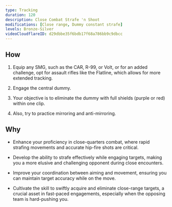 ```yaml
---
type: Tracking
duration: 120
description: Close Combat Strafe 'n Shoot
modifications: [Close range, Dummy constant strafe]
levels: Bronze-Silver
videoCloudflareID: d29dbbe35f6bdb17f68a786bb9c9dbcc
---
```


## How

1. Equip any SMG, such as the CAR, R-99, or Volt, or for an added challenge, opt for assault rifles like the Flatline, which allows for more extended tracking.

2. Engage the central dummy.

3. Your objective is to eliminate the dummy with full shields (purple or red) within one clip.

4. Also, try to practice mirroring and anti-mirroring.

## Why

- Enhance your proficiency in close-quarters combat, where rapid strafing movements and accurate hip-fire shots are critical.

- Develop the ability to strafe effectively while engaging targets, making you a more elusive and challenging opponent during close encounters.

- Improve your coordination between aiming and movement, ensuring you can maintain target accuracy while on the move.

- Cultivate the skill to swiftly acquire and eliminate close-range targets, a crucial asset in fast-paced engagements, especially when the opposing team is hard-pushing you.
